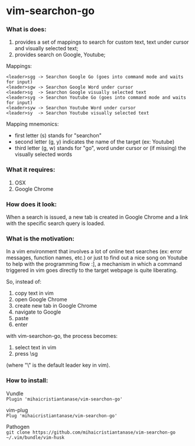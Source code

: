 # vim-searchon-go

### What is does:
1. provides a set of mappings to search for custom text, text under cursor and
   visually selected text;
2. provides search on Google, Youtube;

Mappings:
```
<leader>sgg -> Searchon Google Go (goes into command mode and waits for input)
<leader>sgw -> Searchon Google Word under cursor
<leader>sg  -> Searchon Google visually selected text
<leader>syg -> Searchon Youtube Go (goes into command mode and waits for input)
<leader>syw -> Searchon Youtube Word under cursor
<leader>sy  -> Searchon Youtube visually selected text
```

Mapping mnemonics:
- first letter (s) stands for "searchon"
- second letter (g, y) indicates the name of the target (ex: Youtube)
- third letter (g, w) stands for "go", word under cursor or (if missing) the
  visually selected words

### What it requires:
1. OSX
2. Google Chrome

### How does it look:
When a search is issued, a new tab is created in Google Chrome and a link with
the specific search query is loaded.

### What is the motivation:
In a vim environment that involves a lot of online text searches (ex: error
messages, function names, etc.) or just to find out a nice song on Youtube to
help with the programming flow :], a mechanism in which a command triggered in
vim goes directly to the target webpage is quite liberating.

So, instead of:
1. copy text in vim
2. open Google Chrome
3. create new tab in Google Chrome
4. navigate to Google
5. paste
6. enter

with vim-searchon-go, the process becomes:
1. select text in vim
2. press \sg

(where "\\" is the default leader key in vim).

### How to install:

Vundle<br/>
`Plugin 'mihaicristiantanase/vim-searchon-go'`

vim-plug<br/>
`Plug 'mihaicristiantanase/vim-searchon-go'`

Pathogen<br/>
`git clone https://github.com/mihaicristiantanase/vim-searchon-go ~/.vim/bundle/vim-husk`
